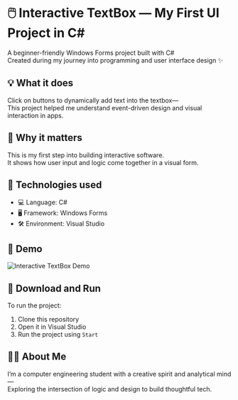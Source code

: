 # 🖱️ Interactive TextBox — My First UI Project in C#

A beginner-friendly Windows Forms project built with C#  
Created during my journey into programming and user interface design ✨

## 💡 What it does

Click on buttons to dynamically add text into the textbox—  
This project helped me understand event-driven design and visual interaction in apps.

## 🎯 Why it matters

This is my first step into building interactive software.  
It shows how user input and logic come together in a visual form.

## 🔧 Technologies used

- 💻 Language: C#  
- 🖥️ Framework: Windows Forms  
- 🛠️ Environment: Visual Studio

## 📸 Demo

![Interactive TextBox Demo](https://github.com/parniamh/InteractiveTextBox/blob/main/assets/InteractiveTextBox-demo.gif?raw=true)

## 📁 Download and Run

To run the project:  
1. Clone this repository  
2. Open it in Visual Studio  
3. Run the project using `Start`

## 🙋‍♀️ About Me

I’m a computer engineering student with a creative spirit and analytical mind—  
Exploring the intersection of logic and design to build thoughtful tech.

